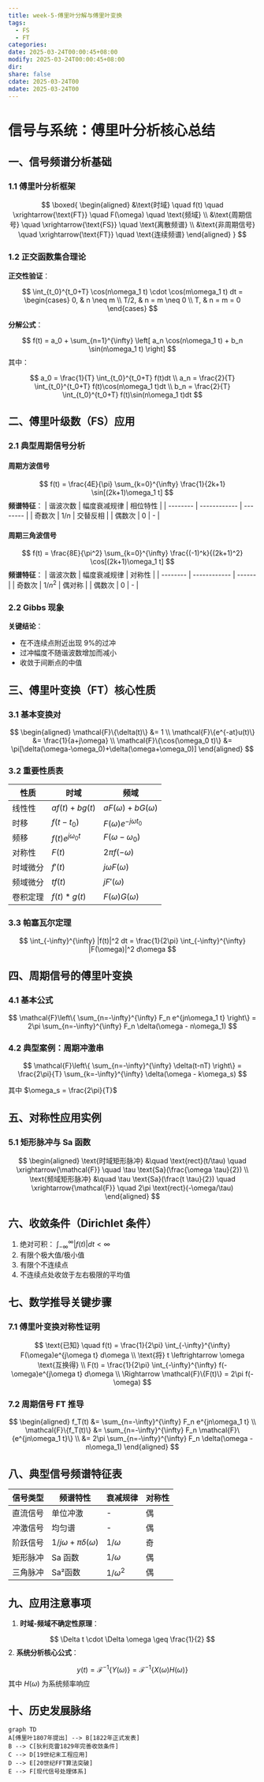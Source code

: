 ```yaml
---
title: week-5-傅里叶分解与傅里叶变换
tags:
  - FS
  - FT
categories: 
date: 2025-03-24T00:00:45+08:00
modify: 2025-03-24T00:00:45+08:00
dir: 
share: false
cdate: 2025-03-24T00
mdate: 2025-03-24T00
---
```


# 信号与系统：傅里叶分析核心总结

## 一、信号频谱分析基础
### 1.1 傅里叶分析框架

$$
\boxed{
\begin{aligned}
&\text{时域} \quad f(t) \quad \xrightarrow{\text{FT}} \quad F(\omega) \quad \text{频域} \\
&\text{周期信号} \quad \xrightarrow{\text{FS}} \quad \text{离散频谱} \\
&\text{非周期信号} \quad \xrightarrow{\text{FT}} \quad \text{连续频谱}
\end{aligned}
}
$$

### 1.2 正交函数集合理论
**正交性验证**：

$$
\int_{t_0}^{t_0+T} \cos(n\omega_1 t) \cdot \cos(m\omega_1 t) dt = 
\begin{cases} 
0, & n \neq m \\
T/2, & n = m \neq 0 \\
T, & n = m = 0
\end{cases}
$$

**分解公式**：

$$
f(t) = a_0 + \sum_{n=1}^{\infty} \left[ a_n \cos(n\omega_1 t) + b_n \sin(n\omega_1 t) \right]
$$
其中：

$$
a_0 = \frac{1}{T} \int_{t_0}^{t_0+T} f(t)dt \\
a_n = \frac{2}{T} \int_{t_0}^{t_0+T} f(t)\cos(n\omega_1 t)dt \\
b_n = \frac{2}{T} \int_{t_0}^{t_0+T} f(t)\sin(n\omega_1 t)dt
$$

## 二、傅里叶级数（FS）应用
### 2.1 典型周期信号分析
#### 周期方波信号

$$
f(t) = \frac{4E}{\pi} \sum_{k=0}^{\infty} \frac{1}{2k+1} \sin[(2k+1)\omega_1 t]
$$
**频谱特征**：
| 谐波次数 | 幅度衰减规律 | 相位特性 |
| -------- | ------------ | -------- |
| 奇数次   | $1/n$        | 交替反相 |
| 偶数次   | 0            | -        |

#### 周期三角波信号

$$
f(t) = \frac{8E}{\pi^2} \sum_{k=0}^{\infty} \frac{(-1)^k}{(2k+1)^2} \cos[(2k+1)\omega_1 t]
$$
**频谱特征**：
| 谐波次数 | 幅度衰减规律 | 对称性 |
| -------- | ------------ | ------ |
| 奇数次   | $1/n^2$      | 偶对称 |
| 偶数次   | 0            | -      |

### 2.2 Gibbs 现象
**关键结论**：
- 在不连续点附近出现 9%的过冲
- 过冲幅度不随谐波数增加而减小
- 收敛于间断点的中值

## 三、傅里叶变换（FT）核心性质
### 3.1 基本变换对

$$
\begin{aligned}
\mathcal{F}\{\delta(t)\} &= 1 \\
\mathcal{F}\{e^{-at}u(t)\} &= \frac{1}{a+j\omega} \\
\mathcal{F}\{\cos(\omega_0 t)\} &= \pi[\delta(\omega-\omega_0)+\delta(\omega+\omega_0)]
\end{aligned}
$$

### 3.2 重要性质表
| 性质     | 时域                  | 频域                        |
| -------- | --------------------- | --------------------------- |
| 线性性   | $af(t)+bg(t)$         | $aF(\omega)+bG(\omega)$     |
| 时移     | $f(t-t_0)$            | $F(\omega)e^{-j\omega t_0}$ |
| 频移     | $f(t)e^{j\omega_0 t}$ | $F(\omega-\omega_0)$        |
| 对称性   | $F(t)$                | $2\pi f(-\omega)$           |
| 时域微分 | $f'(t)$               | $j\omega F(\omega)$         |
| 频域微分 | $tf(t)$               | $jF'(\omega)$               |
| 卷积定理 | $f(t)*g(t)$           | $F(\omega)G(\omega)$        |

### 3.3 帕塞瓦尔定理

$$
\int_{-\infty}^{\infty} |f(t)|^2 dt = \frac{1}{2\pi} \int_{-\infty}^{\infty} |F(\omega)|^2 d\omega
$$

## 四、周期信号的傅里叶变换
### 4.1 基本公式

$$
\mathcal{F}\left\{ \sum_{n=-\infty}^{\infty} F_n e^{jn\omega_1 t} \right\} = 2\pi \sum_{n=-\infty}^{\infty} F_n \delta(\omega - n\omega_1)
$$

### 4.2 典型案例：周期冲激串

$$
\mathcal{F}\left\{ \sum_{n=-\infty}^{\infty} \delta(t-nT) \right\} = \frac{2\pi}{T} \sum_{k=-\infty}^{\infty} \delta(\omega - k\omega_s)
$$

其中 $\omega_s = \frac{2\pi}{T}$

## 五、对称性应用实例
### 5.1 矩形脉冲与 Sa 函数

$$
\begin{aligned}
\text{时域矩形脉冲} &\quad \text{rect}(t/\tau) \quad \xrightarrow{\mathcal{F}} \quad \tau \text{Sa}(\frac{\omega \tau}{2}) \\
\text{频域矩形脉冲} &\quad \tau \text{Sa}(\frac{t \tau}{2}) \quad \xrightarrow{\mathcal{F}} \quad 2\pi \text{rect}(-\omega/\tau)
\end{aligned}
$$

## 六、收敛条件（Dirichlet 条件）
1. 绝对可积： $\int_{-\infty}^{\infty} |f(t)|dt < \infty$
2. 有限个极大值/极小值
3. 有限个不连续点
4. 不连续点处收敛于左右极限的平均值

## 七、数学推导关键步骤
### 7.1 傅里叶变换对称性证明

$$
\text{已知} \quad f(t) = \frac{1}{2\pi} \int_{-\infty}^{\infty} F(\omega)e^{j\omega t} d\omega \\
\text{将} t \leftrightarrow \omega \text{互换得} \\
F(t) = \frac{1}{2\pi} \int_{-\infty}^{\infty} f(-\omega)e^{j\omega t} d\omega \\
\Rightarrow \mathcal{F}\{F(t)\} = 2\pi f(-\omega)
$$

### 7.2 周期信号 FT 推导

$$
\begin{aligned}
f_T(t) &= \sum_{n=-\infty}^{\infty} F_n e^{jn\omega_1 t} \\
\mathcal{F}\{f_T(t)\} &= \sum_{n=-\infty}^{\infty} F_n \mathcal{F}\{e^{jn\omega_1 t}\} \\
&= 2\pi \sum_{n=-\infty}^{\infty} F_n \delta(\omega - n\omega_1)
\end{aligned}
$$

## 八、典型信号频谱特征表
| 信号类型 | 频谱特性                        | 衰减规律     | 对称性 |
| -------- | ------------------------------- | ------------ | ------ |
| 直流信号 | 单位冲激                        | -            | 偶     |
| 冲激信号 | 均匀谱                          | -            | 偶     |
| 阶跃信号 | $1/j\omega + \pi\delta(\omega)$ | $1/\omega$   | 奇     |
| 矩形脉冲 | Sa 函数                          | $1/\omega$   | 偶     |
| 三角脉冲 | Sa²函数                         | $1/\omega^2$ | 偶     |

## 九、应用注意事项
1. **时域-频域不确定性原理**：

$$
\Delta t \cdot \Delta \omega \geq \frac{1}{2}
$$
2. **系统分析核心公式**：

$$
y(t) = \mathcal{F}^{-1}\{ Y(\omega) \} = \mathcal{F}^{-1}\{ X(\omega)H(\omega) \}
$$
其中 $H(\omega)$ 为系统频率响应

## 十、历史发展脉络
```mermaid
graph TD
A[傅里叶1807年提出] --> B[1822年正式发表]
B --> C[狄利克雷1829年完善收敛条件]
C --> D[19世纪末工程应用]
D --> E[20世纪FFT算法突破]
E --> F[现代信号处理体系]
```
